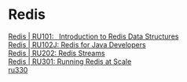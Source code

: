 # Redis
[Redis | RU101: &ensp;Introduction to Redis Data Structures](https://university.redis.com/certificates/ec9e501b9e904a2c8da3b7109607903c)  
[Redis | RU102J: Redis for Java Developers](https://university.redis.com/certificates/28b5864a1ae247119dc04bad42595090)  
[Redis | RU202: Redis Streams](https://university.redis.com/certificates/3fcb8b65d59d4f8b8c582db37adcacad)  
[Redis | RU301: Running Redis at Scale](https://university.redis.com/certificates/ffdb1c677ec3402a8e7af39632818a84)  
[ru330]()
